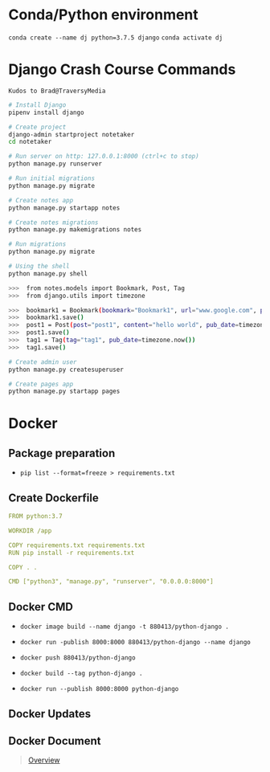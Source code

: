 # Conda/Python environment

`conda create --name dj python=3.7.5 django`
`conda activate dj`

# Django Crash Course Commands
`Kudos to Brad@TraversyMedia`

```bash
# Install Django
pipenv install django
```

```bash
# Create project
django-admin startproject notetaker 
cd notetaker 
```

```bash
# Run server on http: 127.0.0.1:8000 (ctrl+c to stop)
python manage.py runserver
```

```bash
# Run initial migrations
python manage.py migrate
```

```bash
# Create notes app
python manage.py startapp notes 
```

```bash
# Create notes migrations
python manage.py makemigrations notes 
```

```bash
# Run migrations
python manage.py migrate
```

```bash
# Using the shell
python manage.py shell

>>>  from notes.models import Bookmark, Post, Tag
>>>  from django.utils import timezone

>>>  bookmark1 = Bookmark(bookmark="Bookmark1", url="www.google.com", pub_date=timezone.now())
>>>  bookmark1.save()
>>>  post1 = Post(post="post1", content="hello world", pub_date=timezone.now())
>>>  post1.save()
>>>  tag1 = Tag(tag="tag1", pub_date=timezone.now())
>>>  tag1.save()
```

```bash
# Create admin user
python manage.py createsuperuser
```

```bash
# Create pages app
python manage.py startapp pages
```

# Docker

## Package preparation
- `pip list --format=freeze > requirements.txt`

## Create Dockerfile
```yml
FROM python:3.7

WORKDIR /app

COPY requirements.txt requirements.txt
RUN pip install -r requirements.txt

COPY . .

CMD ["python3", "manage.py", "runserver", "0.0.0.0:8000"]
```

## Docker CMD
- `docker image build --name django -t 880413/python-django .`
- `docker run -publish 8000:8000 880413/python-django --name django`
- `docker push 880413/python-django`

- `docker build --tag python-django .`
- `docker run --publish 8000:8000 python-django`

## Docker Updates

## Docker Document
> [Overview](https://docs.docker.com/get-started/overview/)